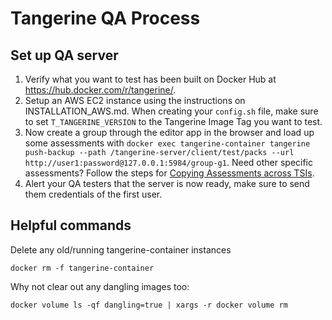 # Tangerine QA Process


## Set up QA server

1. Verify what you want to test has been built on Docker Hub at https://hub.docker.com/r/tangerine/. 
2. Setup an AWS EC2 instance using the instructions on INSTALLATION_AWS.md. When creating your `config.sh` file, make sure to set `T_TANGERINE_VERSION` to the Tangerine Image Tag you want to test. 
3. Now create a group through the editor app in the browser and load up some assessments with `docker exec tangerine-container tangerine push-backup --path /tangerine-server/client/test/packs --url http://user1:password@127.0.0.1:5984/group-g1`. Need other specific assessments? Follow the steps for [Copying Assessments across TSIs](https://github.com/ICTatRTI/Tangerine-Team/blob/master/copying-assessments-across-TSIs.md).
4. Alert your QA testers that the server is now ready, make sure to send them credentials of the first user.


## Helpful commands    

Delete any old/running tangerine-container instances

    docker rm -f tangerine-container
    
Why not clear out any dangling images too:

    docker volume ls -qf dangling=true | xargs -r docker volume rm
    
